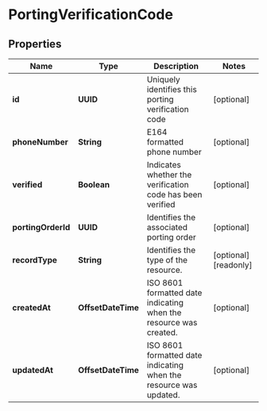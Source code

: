 

# PortingVerificationCode


## Properties

| Name | Type | Description | Notes |
|------------ | ------------- | ------------- | -------------|
|**id** | **UUID** | Uniquely identifies this porting verification code |  [optional] |
|**phoneNumber** | **String** | E164 formatted phone number |  [optional] |
|**verified** | **Boolean** | Indicates whether the verification code has been verified |  [optional] |
|**portingOrderId** | **UUID** | Identifies the associated porting order |  [optional] |
|**recordType** | **String** | Identifies the type of the resource. |  [optional] [readonly] |
|**createdAt** | **OffsetDateTime** | ISO 8601 formatted date indicating when the resource was created. |  [optional] |
|**updatedAt** | **OffsetDateTime** | ISO 8601 formatted date indicating when the resource was updated. |  [optional] |



